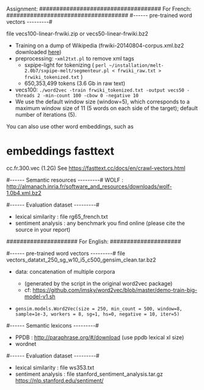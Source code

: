 
Assignment:
####################################
For French:
####################################
#------ pre-trained word vectors ---------#

file vecs100-linear-frwiki.zip or vecs50-linear-frwiki.bz2

- Training on a dump of Wikipedia
  (frwiki-20140804-corpus.xml.bz2 downloaded [here](http://linguatools.org/tools/corpora/wikipedia-monolingual-corpora/)) 
- preprocessing:
    -`xml2txt.pl` to remove xml tags
    - sxpipe-light for tokenizing   ( `perl ~/installation/melt-2.0b7/sxpipe-melt/segmenteur.pl < frwiki_raw.txt > frwiki_tokenized.txt` )
    - 650,353,499 tokens (3.6 Gb in raw text)
- vecs100:  `./word2vec -train frwiki_tokenized.txt -output vecs50 -threads 2 -min-count 100 -cbow 0 -negative 10`
- We use the default window size (window=5), which corresponds to a maximum window size of 11 (5 words on each side of the target); default number of iterations (5).

You can also use other word embeddings, such as 
# embeddings fasttext
cc.fr.300.vec (1.2G)
See https://fasttext.cc/docs/en/crawl-vectors.html

#------ Semantic resources ---------#
WOLF : http://almanach.inria.fr/software_and_resources/downloads/wolf-1.0b4.xml.bz2


#------ Evaluation dataset ---------#
- lexical similarity : file rg65_french.txt
- sentiment analysis : any benchmark you find online (please cite the source in your report)


#####################
For English: 
#####################

#------ pre-trained word vectors ---------#
file vectors_datatxt_250_sg_w10_i5_c500_gensim_clean.tar.bz2 

- data: concatenation of multiple corpora
    - (generated by the script in the original word2vec package)
    - cf: https://github.com/imsky/word2vec/blob/master/demo-train-big-model-v1.sh

- `gensim.models.Word2Vec(size = 250, min_count = 500, window=8, sample=1e-3, workers = 8, sg=1, hs=0, negative = 10, iter=5)`

#------ Semantic lexicons ---------#
- PPDB : http://paraphrase.org/#/download (use ppdb lexical xl size)
- wordnet 

#------ Evaluation dataset ---------#
- lexical similarity : file ws353.txt
- sentiment analysis : file stanford_sentiment_analysis.tar.gz
  https://nlp.stanford.edu/sentiment/
